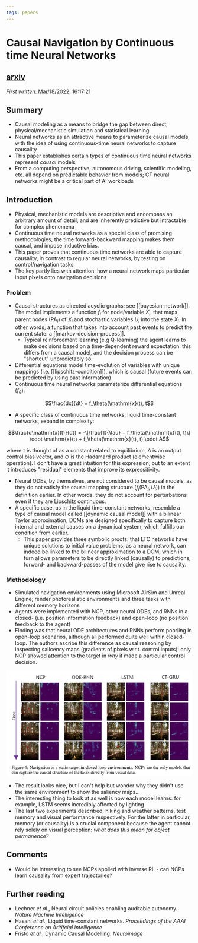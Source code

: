 ```yaml
---
tags: papers
---
```


# Causal Navigation by Continuous time Neural Networks

## [arxiv](https://arxiv.org/abs/ARXIV)

*First written*: Mar/18/2022, 16:17:21

## Summary

- Causal modeling as a means to bridge the gap between direct, physical/mechanistic simulation and statistical learning
- Neural networks as an attractive means to parameterize causal models, with the idea of using continuous-time neural networks to capture causality
- This paper establishes certain types of continuous time neural networks represent *causal* models
- From a computing perspective, autonomous driving, scientific modeling, etc. all depend on predictable behavior from models; CT neural networks might be a critical part of AI workloads

## Introduction

- Physical, mechanistic models are descriptive and encompass an arbitrary amount of detail, and are inherently predictive but intractable for complex phenomena
- Continuous time neural networks as a special class of promising methodologies; the time forward-backward mapping makes them causal, and impose inductive bias.
- This paper proves that continuous time networks are able to capture causality, in contrast to regular neural networks, by testing on control/navigation tasks.
- The key partly lies with attention: how a neural network maps particular input pixels onto navigation decisions

### Problem

- Causal structures as directed acyclic graphs; see [[bayesian-network]]. The model implements a function $f_i$ for node/variable $X_i$, that maps parent nodes ($\mathrm{PA}_i$) of $X_i$ and stochastic variables $U_i$ into the state $X_i$. In other words, a function that takes into account past events to predict the current state: a [[markov-decision-process]].
  - Typical reinforcement learning (e.g Q-learning) the agent learns to make decisions based on a time-dependent reward expectation: this differs from a causal model, and the decision process can be "shortcut" unpredictably so.
- Differential equations model time-evolution of variables with unique mappings (i.e. [[lipschitz-condition]]), which is causal (future events can be predicted by using past information)
- Continuous time neural networks parameterize differential equations ($f_\theta$):

$$\frac{dx}{dt} = f_\theta(\mathrm{x}(t), t$$

- A specific class of continuous time networks, liquid time-constant networks, expand in complexity:

$$\frac{d\mathrm{x}(t)}{dt} = -\[\frac{1}{\tau} + f_\theta(\mathrm{x}(t), t)\] \odot \mathrm{x}(t) + f_\theta(\mathrm{x}(t), t) \odot A$$

where $\tau$ is thought of as a constant related to equilibrium, $A$ is an output control bias vector, and $\odot$ is the Hadamard product (elementwise operation). I don't have a great intuition for this expression, but to an extent it introduces "residual" elements that improve its expressitivity.

- Neural ODEs, by themselves, are not considered to be causal models, as they do not satisfy the causal mapping structure ($f_i(\mathrm{PA}_i, U_i)$) in the definition earlier. In other words, they do not account for perturbations even if they are Lipschitz continuous.
- A specific case, as in the liquid time-constant networks, resemble a type of causal model called [[dynamic causal model]] with a bilinear Taylor approximation; DCMs are designed specifically to capture both internal and external causes on a dynamical system, which fulfills our condition from earlier.
  - This paper provides three symbolic proofs: that LTC networks have unique solutions to initial value problems; as a neural network, can indeed be linked to the bilinear approximation to a DCM, which in turn allows parameters to be directly linked (causally) to predictions; forward- and backward-passes of the model give rise to causality.

### Methodology

- Simulated navigation environments using Microsoft AirSim and Unreal Engine; render photorealistic environments and three tasks with different memory horizons
- Agents were implemented with NCP, other neural ODEs, and RNNs in a closed- (i.e. position information feedback) and open-loop (no position feedback to the agent)
- Finding was that neural ODE architectures and RNNs perform poorling in open-loop scenarios, although all performed quite well within closed-loop. The authors ascribe this difference as causal reasoning by inspecting salicency maps (gradients of pixels w.r.t. control inputs): only NCP showed attention to the target in *why* it made a particular control decision.

![picture 1](images/3ff8e70776714af5cf082df4a5e6c2b11682b7929c601aeb0a249bd044dd2e45.png)  

- The result looks nice, but I can't help but wonder why they didn't use the same environment to show the saliency maps...
- The interesting thing to look at as well is how each model learns: for example, LSTM seems incredibly affected by lighting
- The last two experiments described, hiking and weather patterns, test memory and visual performance respectively. For the latter in particular, memory (or causality) is a crucial component because the agent cannot rely solely on visual perception: *what does this mean for object permanence?*

## Comments

- Would be interesting to see NCPs applied with inverse RL - can NCPs learn causality from expert trajectories?

## Further reading

- Lechner *et al*., Neural circuit policies enabling auditable autonomy. *Nature Machine Intelligence*
- Hasani *et al*., Liquid time-constant networks. *Proceedings of the AAAI Conference on Aritifcial Intelligence*
- Fristo *et al.*, Dynamic Causal Modelling. *Neuroimage*